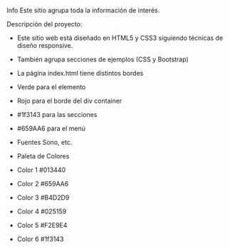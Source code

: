 Info
Este sitio agrupa toda la información de interés.

Descripción del proyecto:

* Este sitio web está diseñado en HTML5 y CSS3 siguiendo técnicas de diseño responsive.

* También agrupa secciones de ejemplos (CSS y Bootstrap)

* La página index.html tiene distintos bordes 
* Verde para el elemento <body>
* Rojo para el borde del div container
* #1f3143 para las secciones
* #659AA6 para el menú

* Fuentes
Sono, etc.

* Paleta de Colores
* Color 1 #013440
* Color 2 #659AA6
* Color 3 #B4D2D9
* Color 4 #025159
* Color 5 #F2E9E4
* Color 6 #1f3143     



